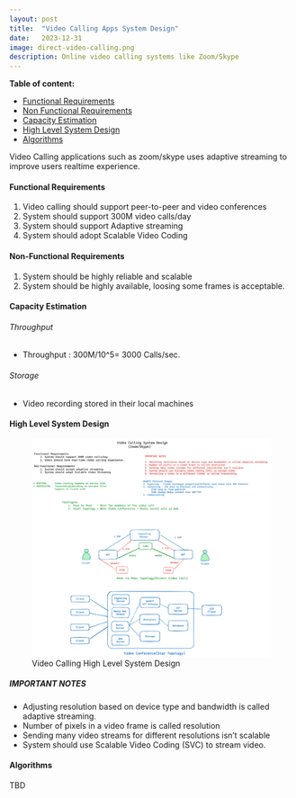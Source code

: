 ```yaml
---
layout: post
title:  "Video Calling Apps System Design"
date:   2023-12-31
image: direct-video-calling.png
description: Online video calling systems like Zoom/Skype
---
```



**Table of content:**
- [Functional Requirements](#item-one)
- [Non Functional Requirements](#item-two)
- [Capacity Estimation](#item-three)
- [High Level System Design](#item-four)
- [Algorithms](#item-five)

<p class="intro"><span class="dropcap">V</span>ideo Calling applications such as zoom/skype uses adaptive streaming to improve users realtime experience.


<a id="item-one"></a>
<h4><a href="1"></a> Functional Requirements</h4>

<ol>
<li>Video calling should support peer-to-peer and video conferences</li>
<li>System should support 300M video calls/day</li>
<li>System should support Adaptive streaming</li>
<li>System should adopt Scalable Video Coding</li>
</ol>

<a id="item-two"></a>
<h4>Non-Functional Requirements</h4>

<ol>
<li>System should be highly reliable and scalable</li>
<li>System should be highly available, loosing some frames is acceptable.</li>
</ol>

<a id="item-three"></a>
<h4><a href="3"></a> Capacity Estimation</h4>

<h6> Throughput </h6>
<ul>
<li>Throughput : 300M/10^5= 3000 Calls/sec.</li>
</ul>
<h6>Storage</h6>
<ul>
<li>Video recording stored in their local machines</li> 
</ul>


<a id="item-four"></a>
<h4>High Level System Design </h4>

<figure>
	<img src="/assets/img/zoom.png" alt=""> 
	<figcaption>Video Calling High Level System Design</figcaption>
</figure>



<h5>IMPORTANT NOTES</h5>
<ul>
<li>Adjusting resolution based on device type and bandwidth is called adaptive streaming.</li>
<li>Number of pixels in a video frame is called resolution</li>
<li> Sending many video streams for different resolutions isn’t scalable</li>
<li> System should use Scalable Video Coding (SVC) to stream video.</li>
</ul>



<p>
<a id="item-five"></a>
<h4> Algorithms </h4>

TBD